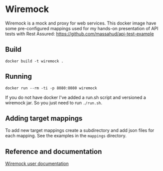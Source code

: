 Wiremock
========

Wiremock is a mock and proxy for web services. This docker image have some pre-configured mappings 
used for my hands-on presentation of API tests with Rest Assured: https://github.com/massahud/api-test-example


## Build
```shell
docker build -t wiremock .
```

## Running

```shell
docker run --rm -ti -p 8080:8080 wiremock
```

If you do not have docker I've added a run.sh script and versioned a wiremock jar. So you just need to run ```./run.sh```. 

## Adding target mappings

To add new target mappings create a subdirectory and add json files for each mapping. See the examples in the ```mappings``` directory.

## Reference and documentation

[Wiremock user documentation](http://wiremock.org/docs/)
